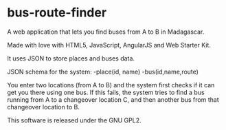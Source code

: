 # bus-route-finder
A web application that lets you find buses from A to B in Madagascar. 

Made with love with HTML5, JavaScript, AngularJS and Web Starter Kit.

It uses JSON to store places and buses data.

JSON schema for the system:
	-place(id, name)
	-bus(id,name,route)
	
You enter two locations (from A to B) and the system first checks if it can get you there using one bus.
If this fails, the system tries to find a bus running from A to a changeover location C, and then another bus from that changeover location to B.

This software is released under the GNU GPL2.
